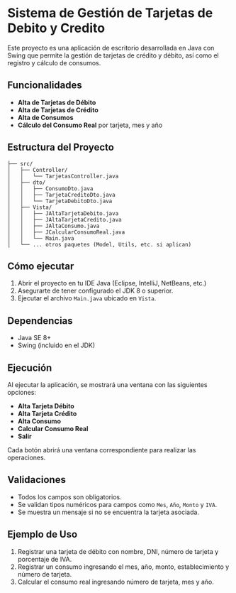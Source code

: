 # Sistema de Gestión de Tarjetas de Debito y Credito

Este proyecto es una aplicación de escritorio desarrollada en Java con Swing que permite la gestión de tarjetas de crédito y débito, así como el registro y cálculo de consumos.

## Funcionalidades

- **Alta de Tarjetas de Débito**
- **Alta de Tarjetas de Crédito**
- **Alta de Consumos**
- **Cálculo del Consumo Real** por tarjeta, mes y año

## Estructura del Proyecto

```plaintext
├── src/
│   ├── Controller/
│   │   └── TarjetasController.java
│   ├── dto/
│   │   ├── ConsumoDto.java
│   │   ├── TarjetaCreditoDto.java
│   │   └── TarjetaDebitoDto.java
│   ├── Vista/
│   │   ├── JAltaTarjetaDebito.java
│   │   ├── JAltaTarjetaCredito.java
│   │   ├── JAltaConsumo.java
│   │   ├── JCalcularConsumoReal.java
│   │   └── Main.java
│   └── ... otros paquetes (Model, Utils, etc. si aplican)
```

## Cómo ejecutar

1. Abrir el proyecto en tu IDE Java (Eclipse, IntelliJ, NetBeans, etc.)
2. Asegurarte de tener configurado el JDK 8 o superior.
3. Ejecutar el archivo `Main.java` ubicado en `Vista`.

## Dependencias

- Java SE 8+
- Swing (incluido en el JDK)

## Ejecución

Al ejecutar la aplicación, se mostrará una ventana con las siguientes opciones:

- **Alta Tarjeta Débito**
- **Alta Tarjeta Crédito**
- **Alta Consumo**
- **Calcular Consumo Real**
- **Salir**

Cada botón abrirá una ventana correspondiente para realizar las operaciones.

## Validaciones

- Todos los campos son obligatorios.
- Se validan tipos numéricos para campos como `Mes`, `Año`, `Monto` y `IVA`.
- Se muestra un mensaje si no se encuentra la tarjeta asociada.

## Ejemplo de Uso

1. Registrar una tarjeta de débito con nombre, DNI, número de tarjeta y porcentaje de IVA.
2. Registrar un consumo ingresando el mes, año, monto, establecimiento y número de tarjeta.
3. Calcular el consumo real ingresando número de tarjeta, mes y año.
